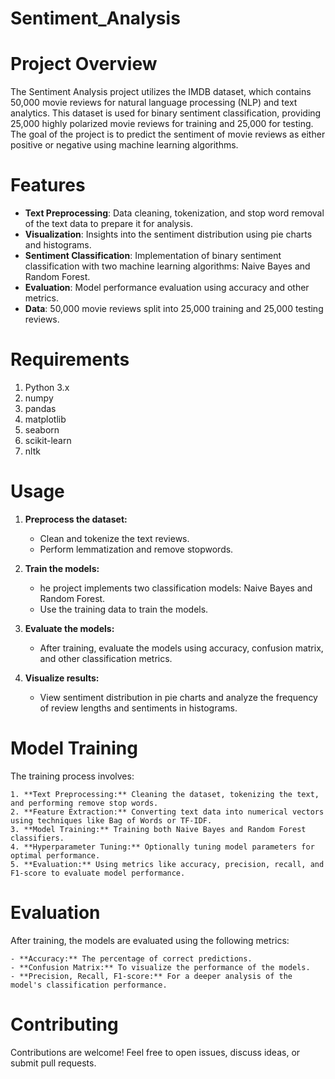 # Sentiment_Analysis
# Project Overview
The Sentiment Analysis project utilizes the IMDB dataset, which contains 50,000 movie reviews for natural language processing (NLP) and text analytics. This dataset is used for binary sentiment classification, providing 25,000 highly polarized movie reviews for training and 25,000 for testing. The goal of the project is to predict the sentiment of movie reviews as either positive or negative using machine learning algorithms.
# Features
- **Text Preprocessing**: Data cleaning, tokenization, and stop word removal of the text data to prepare it for analysis.
- **Visualization**: Insights into the sentiment distribution using pie charts and histograms.
- **Sentiment Classification**: Implementation of binary sentiment classification with two machine learning algorithms: Naive Bayes and Random Forest.
- **Evaluation**: Model performance evaluation using accuracy and other metrics.
- **Data**: 50,000 movie reviews split into 25,000 training and 25,000 testing reviews.
# Requirements
1. Python 3.x
2. numpy
3. pandas
4. matplotlib
5. seaborn
6. scikit-learn
7. nltk
# Usage
1. **Preprocess the dataset:**

   - Clean and tokenize the text reviews.
   - Perform lemmatization and remove stopwords.
3. **Train the models:**
    - he project implements two classification models: Naive Bayes and Random Forest.
    - Use the training data to train the models.
4. **Evaluate the models:**
    - After training, evaluate the models using accuracy, confusion matrix, and other classification metrics.
5. **Visualize results:**
     - View sentiment distribution in pie charts and analyze the frequency of review lengths and sentiments in histograms.
# Model Training
The training process involves:

    1. **Text Preprocessing:** Cleaning the dataset, tokenizing the text, and performing remove stop words.
    2. **Feature Extraction:** Converting text data into numerical vectors using techniques like Bag of Words or TF-IDF.
    3. **Model Training:** Training both Naive Bayes and Random Forest classifiers.
    4. **Hyperparameter Tuning:** Optionally tuning model parameters for optimal performance.
    5. **Evaluation:** Using metrics like accuracy, precision, recall, and F1-score to evaluate model performance.
    
# Evaluation

After training, the models are evaluated using the following metrics:

    - **Accuracy:** The percentage of correct predictions.
    - **Confusion Matrix:** To visualize the performance of the models.
    - **Precision, Recall, F1-score:** For a deeper analysis of the model's classification performance.
    
# Contributing

Contributions are welcome! Feel free to open issues, discuss ideas, or submit pull requests.




